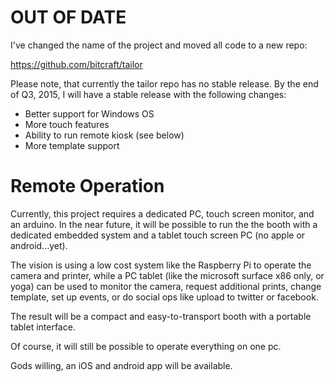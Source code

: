 OUT OF DATE
===========

I've changed the name of the project and moved all code to a new repo:

https://github.com/bitcraft/tailor

Please note, that currently the tailor repo has no stable release.  By the end of Q3, 2015,
I will have a stable release with the following changes:
- Better support for Windows OS
- More touch features
- Ability to run remote kiosk (see below)
- More template support


Remote Operation
================

Currently, this project requires a dedicated PC, touch screen monitor, and an arduino.  In 
the near future, it will be possible to run the the booth with a dedicated embedded system
and a tablet touch screen PC (no apple or android...yet).

The vision is using a low cost system like the Raspberry Pi to operate the camera and printer,
while a PC tablet (like the microsoft surface x86 only, or yoga) can be used to monitor the
camera, request additional prints, change template, set up events, or do social ops like
upload to twitter or facebook.

The result will be a compact and easy-to-transport booth with a portable tablet interface.

Of course, it will still be possible to operate everything on one pc.

Gods willing, an iOS and android app will be available.
